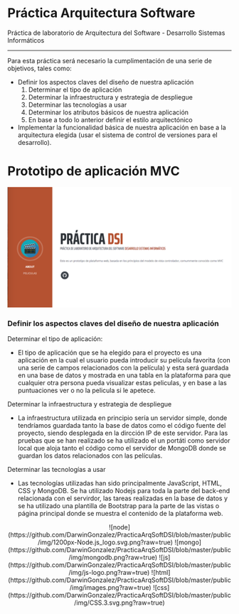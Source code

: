# Práctica Arquitectura Software
Práctica de laboratorio de Arquitectura del Software - Desarrollo Sistemas Informáticos 
***
Para esta práctica será necesario la cumplimentación de una serie de objetivos, tales como:

* Definir los aspectos claves del diseño de nuestra aplicación
    1. Determinar el tipo de aplicación
    2. Determinar la infraestructura y estrategia de despliegue
    3. Determinar las tecnologías a usar
    4. Determinar los atributos básicos de nuestra aplicación
    5. En base a todo lo anterior definir el estilo arquitectónico
* Implementar la funcionalidad básica de nuestra aplicación en base a la arquitectura elegida (usar el sistema de control de versiones para el desarrollo).

# Prototipo de aplicación MVC
![captura](https://github.com/DarwinGonzalez/PracticaArqSoftDSI/blob/master/public/img/prototipo.png?raw=true)

### Definir los aspectos claves del diseño de nuestra aplicación

Determinar el tipo de aplicación:
* El tipo de aplicación que se ha elegido para el proyecto es una aplicación en la cual el usuario pueda introducir su película favorita (con una serie de campos relacionados con la película)
  y esta será guardada en una base de datos y mostrada en una tabla en la plataforma para que cualquier otra persona pueda visualizar estas peliculas, y en base a las puntuaciones 
  ver o no la pelicula si le apetece.

Determinar la infraestructura y estrategia de despliegue
* La infraestructura utilizada en principio sería un servidor simple, donde tendríamos guardada tanto la base de datos como el código fuente del proyecto, siendo 
  desplegada en la dircción IP de este servidor. Para las pruebas que se han realizado se ha utilizado el un portáti como servidor local que aloja tanto el código como el servidor 
  de MongoDB donde se guardan los datos relacionados con las películas.

Determinar las tecnologías a usar
* Las tecnologías utilizadas han sido principalmente JavaScript, HTML, CSS y MongoDB. Se ha utilizado Nodejs para toda la parte del back-end relacionada con el servirdor, las tareas realizadas en la base de datos 
  y se ha utilizado una plantilla de Bootstrap para la parte de las vistas o página principal donde se muestra el contenido de la plataforma web.
 <center>
    ![node](https://github.com/DarwinGonzalez/PracticaArqSoftDSI/blob/master/public/img/1200px-Node.js_logo.svg.png?raw=true)
    ![mongo](https://github.com/DarwinGonzalez/PracticaArqSoftDSI/blob/master/public/img/mongodb.png?raw=true)
    ![js](https://github.com/DarwinGonzalez/PracticaArqSoftDSI/blob/master/public/img/js-logo.png?raw=true)
    ![html](https://github.com/DarwinGonzalez/PracticaArqSoftDSI/blob/master/public/img/images.png?raw=true)
    ![css](https://github.com/DarwinGonzalez/PracticaArqSoftDSI/blob/master/public/img/CSS.3.svg.png?raw=true)
</center>

